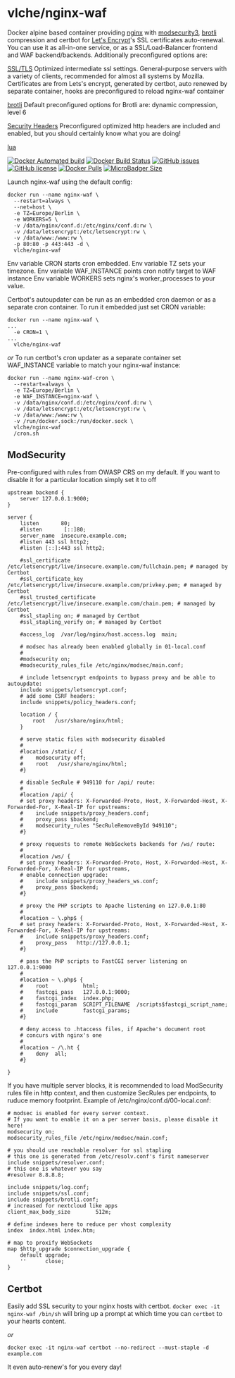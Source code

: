# vlche/nginx-waf
Docker alpine based container providing [nginx](https://www.nginx.com) with [modsecurity3](https://www.modsecurity.org), [brotli](https://github.com/google/brotli) compression and certbot for [Let's Encrypt](https://letsencrypt.org)'s SSL certificates auto-renewal.
You can use it as all-in-one service, or as a SSL/Load-Balancer frontend and WAF backend/backends.
Additionally preconfigured options are:

[SSL/TLS](https://ssl-config.mozilla.org/) 
Optimized intermediate ssl settings. General-purpose servers with a variety of clients, recommended for almost all systems by Mozilla.
Certificates are from Lets's encrypt, generated by certbot, auto renewed by separate container, hooks are preconfigured to reload nginx-waf container

[brotli](https://github.com/google/brotli) 
Default preconfigured options for Brotli are: dynamic compression, level 6

[Security Headers](https://securityheaders.com/) 
Preconfigured optimized http headers are included and enabled, but you should certainly know what you are doing!

[lua](https://www.nginx.com/resources/wiki/modules/lua/) 

[![Docker Automated build](https://img.shields.io/docker/cloud/automated/vlche/nginx-waf.svg?style=for-the-badge)](https://hub.docker.com/r/vlche/nginx-waf/) 
[![Docker Build Status](https://img.shields.io/docker/cloud/build/vlche/nginx-waf.svg?style=for-the-badge)](https://hub.docker.com/r/vlche/nginx-waf/) 
[![GitHub issues](https://img.shields.io/github/issues/vlche/docker-nginx-waf.svg?style=for-the-badge)](https://github.com/vlche/docker-nginx-waf/issues) 
[![GitHub license](https://img.shields.io/github/license/vlche/docker-nginx-waf.svg?style=for-the-badge)](https://github.com/vlche/docker-nginx-waf/blob/master/LICENSE) 
[![Docker Pulls](https://img.shields.io/docker/pulls/vlche/nginx-waf.svg?style=for-the-badge)](https://hub.docker.com/r/vlche/nginx-waf/) 
[![MicroBadger Size](https://img.shields.io/docker/image-size/vlche/nginx-waf/latest.svg?style=for-the-badge)](https://hub.docker.com/r/vlche/nginx-waf/)

Launch nginx-waf using the default config:
```
docker run --name nginx-waf \
  --restart=always \
  --net=host \
  -e TZ=Europe/Berlin \
  -e WORKERS=5 \
  -v /data/nginx/conf.d:/etc/nginx/conf.d:rw \
  -v /data/letsencrypt:/etc/letsencrypt:rw \
  -v /data/www:/www:rw \
  -p 80:80 -p 443:443 -d \
  vlche/nginx-waf
```
Env variable CRON starts cron embedded.
Env variable TZ sets your timezone.
Env variable WAF_INSTANCE points cron notify target to WAF instance
Env variable WORKERS sets nginx's worker_processes to your value.

Certbot's autoupdater can be run as an embedded cron daemon or as a separate cron container.
To run it embedded just set CRON variable:
```
docker run --name nginx-waf \
...
  -e CRON=1 \
...
  vlche/nginx-waf
```
_or_
To run certbot's cron updater as a separate container set WAF_INSTANCE variable to match your nginx-waf instance:
```
docker run --name nginx-waf-cron \
  --restart=always \
  -e TZ=Europe/Berlin \
  -e WAF_INSTANCE=nginx-waf \
  -v /data/nginx/conf.d:/etc/nginx/conf.d:rw \
  -v /data/letsencrypt:/etc/letsencrypt:rw \
  -v /data/www:/www:rw \
  -v /run/docker.sock:/run/docker.sock \
  vlche/nginx-waf
  /cron.sh
```

ModSecurity
-----------
Pre-configured with rules from OWASP CRS on my default.
If you want to disable it for a particular location simply set it to off
```
upstream backend {
    server 127.0.0.1:9000;
}

server {
    listen       80;
    #listen       [::]80;
    server_name  insecure.example.com;
    #listen 443 ssl http2;
    #listen [::]:443 ssl http2;

    #ssl_certificate /etc/letsencrypt/live/insecure.example.com/fullchain.pem; # managed by Certbot
    #ssl_certificate_key /etc/letsencrypt/live/insecure.example.com/privkey.pem; # managed by Certbot
    #ssl_trusted_certificate /etc/letsencrypt/live/insecure.example.com/chain.pem; # managed by Certbot
    #ssl_stapling on; # managed by Certbot
    #ssl_stapling_verify on; # managed by Certbot

    #access_log  /var/log/nginx/host.access.log  main;

    # modsec has already been enabled globally in 01-local.conf
    #
    #modsecurity on;
    #modsecurity_rules_file /etc/nginx/modsec/main.conf;

    # include letsencrypt endpoints to bypass proxy and be able to autoupdate:
    include snippets/letsencrypt.conf;
    # add some CSRF headers:
    include snippets/policy_headers.conf;

    location / {
        root   /usr/share/nginx/html;
    }

    # serve static files with modsecurity disabled
    #
    #location /static/ {
    #    modsecurity off;
    #    root   /usr/share/nginx/html;
    #}

    # disable SecRule # 949110 for /api/ route:
    #
    #location /api/ {
    # set proxy headers: X-Forwarded-Proto, Host, X-Forwarded-Host, X-Forwarded-For, X-Real-IP for upstreams:
    #    include snippets/proxy_headers.conf;
    #    proxy_pass $backend;
    #    modsecurity_rules "SecRuleRemoveById 949110";
    #}

    # proxy requests to remote WebSockets backends for /ws/ route:
    #
    #location /ws/ {
    # set proxy headers: X-Forwarded-Proto, Host, X-Forwarded-Host, X-Forwarded-For, X-Real-IP for upstreams,
    # enable connection upgrade:
    #    include snippets/proxy_headers_ws.conf;
    #    proxy_pass $backend;
    #}

    # proxy the PHP scripts to Apache listening on 127.0.0.1:80
    #
    #location ~ \.php$ {
    # set proxy headers: X-Forwarded-Proto, Host, X-Forwarded-Host, X-Forwarded-For, X-Real-IP for upstreams:
    #    include snippets/proxy_headers.conf;
    #    proxy_pass   http://127.0.0.1;
    #}

    # pass the PHP scripts to FastCGI server listening on 127.0.0.1:9000
    #
    #location ~ \.php$ {
    #    root           html;
    #    fastcgi_pass   127.0.0.1:9000;
    #    fastcgi_index  index.php;
    #    fastcgi_param  SCRIPT_FILENAME  /scripts$fastcgi_script_name;
    #    include        fastcgi_params;
    #}

    # deny access to .htaccess files, if Apache's document root
    # concurs with nginx's one
    #
    #location ~ /\.ht {
    #    deny  all;
    #}

}
```

If you have multiple server blocks, it is recommended to load ModSecurity rules file in http context, and then customize SecRules per endpoints, to ruduce memory footprint.
Example of /etc/nginx/conf.d/00-local.conf:
```
# modsec is enabled for every server context.
# If you want to enable it on a per server basis, please disable it here!
modsecurity on;
modsecurity_rules_file /etc/nginx/modsec/main.conf;

# you should use reachable resolver for ssl stapling
# this one is generated from /etc/resolv.conf's first nameserver
include snippets/resolver.conf;
# this one is whatever you say
#resolver 8.8.8.8;

include snippets/log.conf;
include snippets/ssl.conf;
include snippets/brotli.conf;
# increased for nextcloud like apps
client_max_body_size        512m;

# define indexes here to reduce per vhost complexity
index  index.html index.htm;

# map to proxify WebSockets
map $http_upgrade $connection_upgrade {
    default upgrade;
    ''      close;
}
```

Certbot
-------
Easily add SSL security to your nginx hosts with certbot.
`docker exec -it nginx-waf /bin/sh` will bring up a prompt at which time you can `certbot` to your hearts content.

_or_

`docker exec -it nginx-waf certbot --no-redirect --must-staple -d example.com`

It even auto-renew's for you every day!
